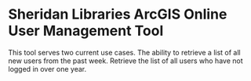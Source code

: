 # Sheridan Libraries ArcGIS Online User Management Tool

This tool serves two current use cases. The ability to retrieve a list of all new users from the past week.
Retrieve the list of all users who have not logged in over one year.